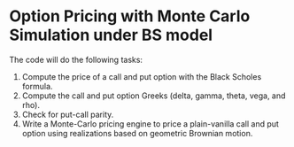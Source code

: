 # Option Pricing with Monte Carlo Simulation under BS model
The code will do the following tasks:
1) Compute the price of a call and put option with the Black Scholes formula.
2) Compute the call and put option Greeks (delta, gamma, theta, vega, and rho).
3) Check for put-call parity.
4) Write a Monte-Carlo pricing engine to price a plain-vanilla call and put option using realizations based on geometric Brownian motion.

